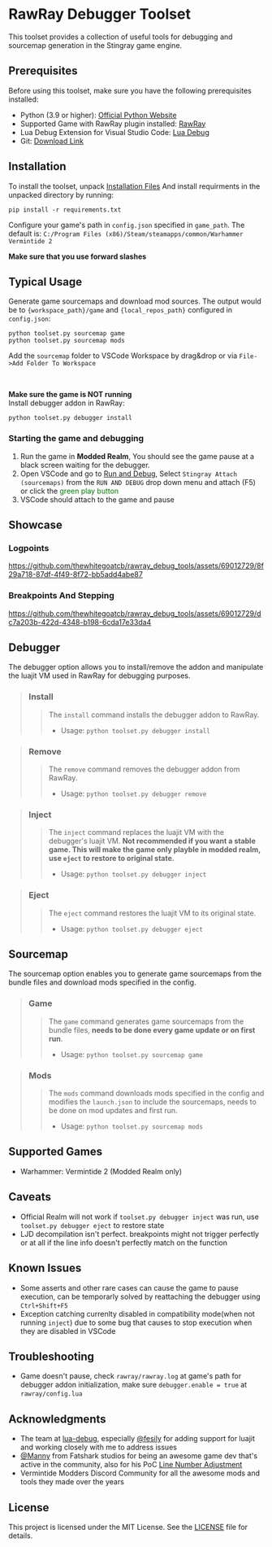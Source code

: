
# RawRay Debugger Toolset

This toolset provides a collection of useful tools for debugging and sourcemap generation in the Stingray game engine.

## Prerequisites

Before using this toolset, make sure you have the following prerequisites installed:

- Python (3.9 or higher): [Official Python Website](https://www.python.org/downloads/)
- Supported Game with RawRay plugin installed: [RawRay](https://github.com/thewhitegoatcb/rawray#installation)
- Lua Debug Extension for Visual Studio Code: [Lua Debug](https://marketplace.visualstudio.com/items?itemName=actboy168.lua-debug)
- Git: [Download Link](https://git-scm.com/downloads)
## Installation

To install the toolset, unpack [Installation Files](https://github.com/thewhitegoatcb/rawray_debug_tools/releases/)
And install requirments in the unpacked directory by running:
```shell
pip install -r requirements.txt
```

Configure your game's path in `config.json` specified in `game_path`. The default is: `C:/Program Files (x86)/Steam/steamapps/common/Warhammer Vermintide 2`

**Make sure that you use forward slashes**
## Typical Usage

Generate game sourcemaps and download mod sources. The output would be to `{workspace_path}/game` and `{local_repos_path}` configured in `config.json`:
```shell
python toolset.py sourcemap game
python toolset.py sourcemap mods
```
Add the `sourcemap` folder to VSCode Workspace by drag&drop or via `File->Add Folder To Workspace`

<br>

**Make sure the game is NOT running**<br>
Install debugger addon in RawRay:
```shell
python toolset.py debugger install
```

### Starting the game and debugging

1. Run the game in **Modded Realm**, You should see the game pause at a black screen waiting for the debugger.
2. Open VSCode and go to [Run and Debug](https://code.visualstudio.com/docs/editor/debugging),
Select `Stingray Attach (sourcemaps)` from the `RUN AND DEBUG` drop down menu and attach (F5) or click the <span style="color:green">green play button</span> 
3. VSCode should attach to the game and pause

## Showcase
### Logpoints
https://github.com/thewhitegoatcb/rawray_debug_tools/assets/69012729/8f29a718-87df-4f49-8f72-bb5add4abe87

### Breakpoints And Stepping
https://github.com/thewhitegoatcb/rawray_debug_tools/assets/69012729/dc7a203b-422d-4348-b198-6cda17e33da4

## Debugger

The debugger option allows you to install/remove the addon and manipulate the luajit VM used in RawRay for debugging purposes.

> ### Install
>> The `install` command installs the debugger addon to RawRay.
>> - Usage: `python toolset.py debugger install`

> ### Remove
>> The `remove` command removes the debugger addon from RawRay.
>> - Usage: `python toolset.py debugger remove`

> ### Inject
>>The `inject` command replaces the luajit VM with the debugger's luajit VM. **Not recommended if you want a stable game. This will make the game only playble in modded realm, use `eject` to restore to original state.**
>> - Usage: `python toolset.py debugger inject`

> ### Eject
>> The `eject` command restores the luajit VM to its original state.
>> - Usage: `python toolset.py debugger eject`

## Sourcemap

The sourcemap option enables you to generate game sourcemaps from the bundle files and download mods specified in the config.

> ### Game
>> The `game` command generates game sourcemaps from the bundle files, **needs to be done every game update or on first run**.
>> - Usage: `python toolset.py sourcemap game`

> ### Mods
>> The `mods` command downloads mods specified in the config and modifies the `launch.json` to include the sourcemaps, needs to be done on mod updates and first run.
>> - Usage: `python toolset.py sourcemap mods`

## Supported Games
* Warhammer: Vermintide 2 (Modded Realm only)

## Caveats
* Official Realm will not work if `toolset.py debugger inject` was run, use `toolset.py debugger eject` to restore state
* LJD decompilation isn't perfect. breakpoints might not trigger perfectly or at all if the line info doesn't perfectly match on the function
## Known Issues
* Some asserts and other rare cases can cause the game to pause execution, can be temporarly solved by reattaching the debugger using `Ctrl+Shift+F5`
* Exception catching currenlty disabled in compatibility mode(when not running `inject`) due to some bug that causes to stop execution when they are disabled in VSCode

## Troubleshooting
* Game doesn't pause, check `rawray/rawray.log` at game's path for debugger addon initialization, make sure `debugger.enable = true` at `rawray/config.lua`
## Acknowledgments
* The team at [lua-debug](https://github.com/actboy168/lua-debug), especially [@fesily](https://github.com/fesily) for adding support for luajit and working closely with me to address issues
* [@Manny](https://github.com/ManuelBlanc) from Fatshark studios for being an awesome game dev that's active in the community, also for his PoC [Line Number Adjustment](https://github.com/ManuelBlanc/ljd/tree/feature-match-line-numbers)
* Vermintide Modders Discord Community for all the awesome mods and tools they made over the years
## License

This project is licensed under the MIT License. See the [LICENSE](LICENSE) file for details.
